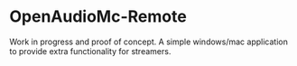 # OpenAudioMc-Remote
Work in progress and proof of concept. A simple windows/mac application to provide extra functionality for streamers.
